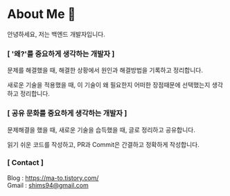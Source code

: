 # About Me 👋
안녕하세요, 저는 백엔드 개발자입니다. 


### **[ '왜?'를 중요하게 생각하는 개발자 ]**


문제를 해결했을 때, 해결한 상황에서 원인과 해결방법을 기록하고 정리합니다.

새로운 기술을 적용했을 때, 이 기술이 왜 필요한지 어떠한 장점때문에 선택했는지 생각하고 정리합니다.



### **[ 공유 문화를 중요하게 생각하는 개발자 ]**


문제해결을 했을 때, 새로운 기술을 습득했을 때, 글로 정리하고 공유합니다.

읽기 쉬운 코드를 작성하고, PR과 Commit은 간결하고 정확하게 작성합니다.




### **[ Contact ]**
Blog : https://ma-to.tistory.com/  
Gmail : shims94@gmail.com

